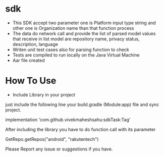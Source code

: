 # sdk 

- This SDK accept two parameter one is Platform input type string and other one is Organization name than that function process
- The data do network call and provide the list of parsed model values that receive in list model are repository name, privacy status, description, language
- Writen unit test cases also for parsing function to check
- Tests are compiled to run locally on the Java Virtual Machine 
- Aar file created

# How To Use
- Include Library in your project

just include the following line your build.gradle (Module:app) file and sync project.

implementation 'com.github.vivekmaheshsahu:sdkTask:Tag'

After including the library you have to do function call with its parameter

GetRepo.getRepos("android", "rakutentech")

Please Report any issue or suggestions if you have.
